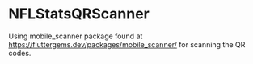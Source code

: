# NFLStatsQRScanner

Using mobile_scanner package found at https://fluttergems.dev/packages/mobile_scanner/ for scanning the QR codes.



